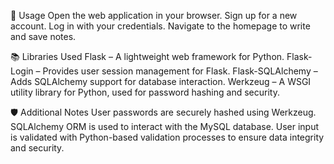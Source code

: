 📝 Usage
Open the web application in your browser.
Sign up for a new account.
Log in with your credentials.
Navigate to the homepage to write and save notes.

📚 Libraries Used
Flask – A lightweight web framework for Python.
Flask-Login – Provides user session management for Flask.
Flask-SQLAlchemy – Adds SQLAlchemy support for database interaction.
Werkzeug – A WSGI utility library for Python, used for password hashing and security.

🛡️ Additional Notes
User passwords are securely hashed using Werkzeug.
SQLAlchemy ORM is used to interact with the MySQL database.
User input is validated with Python-based validation processes to ensure data integrity and security.
